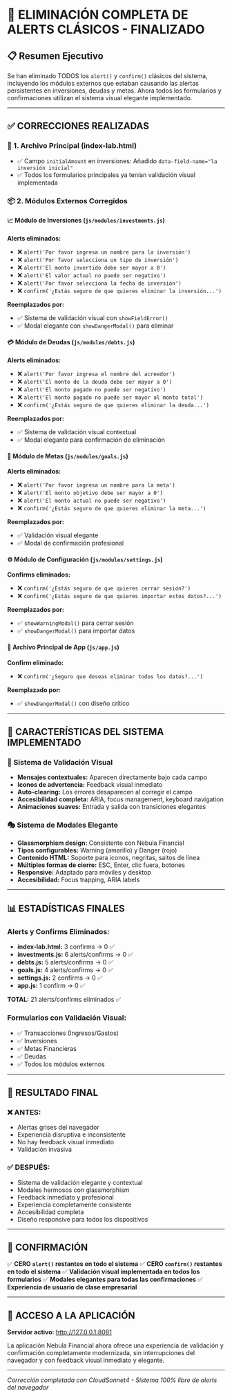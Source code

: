 # 🎉 ELIMINACIÓN COMPLETA DE ALERTS CLÁSICOS - FINALIZADO

## 📋 Resumen Ejecutivo

Se han eliminado TODOS los `alert()` y `confirm()` clásicos del sistema, incluyendo los módulos externos que estaban causando las alertas persistentes en inversiones, deudas y metas. Ahora todos los formularios y confirmaciones utilizan el sistema visual elegante implementado.

---

## ✅ CORRECCIONES REALIZADAS

### 🔧 1. Archivo Principal (index-lab.html)
- ✅ Campo `initialAmount` en inversiones: Añadido `data-field-name="la inversión inicial"`
- ✅ Todos los formularios principales ya tenían validación visual implementada

### 📦 2. Módulos Externos Corregidos

#### 📈 Módulo de Inversiones (`js/modules/investments.js`)
**Alerts eliminados:**
- ❌ `alert('Por favor ingresa un nombre para la inversión')`
- ❌ `alert('Por favor selecciona un tipo de inversión')`
- ❌ `alert('El monto invertido debe ser mayor a 0')`
- ❌ `alert('El valor actual no puede ser negativo')`
- ❌ `alert('Por favor selecciona la fecha de inversión')`
- ❌ `confirm('¿Estás seguro de que quieres eliminar la inversión...')`

**Reemplazados por:**
- ✅ Sistema de validación visual con `showFieldError()`
- ✅ Modal elegante con `showDangerModal()` para eliminar

#### 💳 Módulo de Deudas (`js/modules/debts.js`)
**Alerts eliminados:**
- ❌ `alert('Por favor ingresa el nombre del acreedor')`
- ❌ `alert('El monto de la deuda debe ser mayor a 0')`
- ❌ `alert('El monto pagado no puede ser negativo')`
- ❌ `alert('El monto pagado no puede ser mayor al monto total')`
- ❌ `confirm('¿Estás seguro de que quieres eliminar la deuda...')`

**Reemplazados por:**
- ✅ Sistema de validación visual contextual
- ✅ Modal elegante para confirmación de eliminación

#### 🎯 Módulo de Metas (`js/modules/goals.js`)
**Alerts eliminados:**
- ❌ `alert('Por favor ingresa un nombre para la meta')`
- ❌ `alert('El monto objetivo debe ser mayor a 0')`
- ❌ `alert('El monto actual no puede ser negativo')`
- ❌ `confirm('¿Estás seguro de que quieres eliminar la meta...')`

**Reemplazados por:**
- ✅ Validación visual elegante
- ✅ Modal de confirmación profesional

#### ⚙️ Módulo de Configuración (`js/modules/settings.js`)
**Confirms eliminados:**
- ❌ `confirm('¿Estás seguro de que quieres cerrar sesión?')`
- ❌ `confirm('¿Estás seguro de que quieres importar estos datos?...')`

**Reemplazados por:**
- ✅ `showWarningModal()` para cerrar sesión
- ✅ `showDangerModal()` para importar datos

#### 🔧 Archivo Principal de App (`js/app.js`)
**Confirm eliminado:**
- ❌ `confirm('¿Seguro que deseas eliminar todos los datos?...')`

**Reemplazado por:**
- ✅ `showDangerModal()` con diseño crítico

---

## 🎨 CARACTERÍSTICAS DEL SISTEMA IMPLEMENTADO

### 💫 Sistema de Validación Visual
- **Mensajes contextuales:** Aparecen directamente bajo cada campo
- **Iconos de advertencia:** Feedback visual inmediato
- **Auto-clearing:** Los errores desaparecen al corregir el campo
- **Accesibilidad completa:** ARIA, focus management, keyboard navigation
- **Animaciones suaves:** Entrada y salida con transiciones elegantes

### 🎭 Sistema de Modales Elegante
- **Glassmorphism design:** Consistente con Nebula Financial
- **Tipos configurables:** Warning (amarillo) y Danger (rojo)
- **Contenido HTML:** Soporte para iconos, negritas, saltos de línea
- **Múltiples formas de cierre:** ESC, Enter, clic fuera, botones
- **Responsive:** Adaptado para móviles y desktop
- **Accesibilidad:** Focus trapping, ARIA labels

---

## 📊 ESTADÍSTICAS FINALES

### Alerts y Confirms Eliminados:
- **index-lab.html:** 3 confirms → 0 ✅
- **investments.js:** 6 alerts/confirms → 0 ✅
- **debts.js:** 5 alerts/confirms → 0 ✅
- **goals.js:** 4 alerts/confirms → 0 ✅
- **settings.js:** 2 confirms → 0 ✅
- **app.js:** 1 confirm → 0 ✅

**TOTAL:** 21 alerts/confirms eliminados ✅

### Formularios con Validación Visual:
- ✅ Transacciones (Ingresos/Gastos)
- ✅ Inversiones
- ✅ Metas Financieras
- ✅ Deudas
- ✅ Todos los módulos externos

---

## 🚀 RESULTADO FINAL

### ❌ ANTES:
- Alertas grises del navegador
- Experiencia disruptiva e inconsistente
- No hay feedback visual inmediato
- Validación invasiva

### ✅ DESPUÉS:
- Sistema de validación elegante y contextual
- Modales hermosos con glassmorphism
- Feedback inmediato y profesional
- Experiencia completamente consistente
- Accesibilidad completa
- Diseño responsive para todos los dispositivos

---

## 🌟 CONFIRMACIÓN

✅ **CERO `alert()` restantes en todo el sistema**
✅ **CERO `confirm()` restantes en todo el sistema**
✅ **Validación visual implementada en todos los formularios**
✅ **Modales elegantes para todas las confirmaciones**
✅ **Experiencia de usuario de clase empresarial**

---

## 🔗 ACCESO A LA APLICACIÓN

**Servidor activo:** http://127.0.0.1:8081

La aplicación Nebula Financial ahora ofrece una experiencia de validación y confirmación completamente modernizada, sin interrupciones del navegador y con feedback visual inmediato y elegante.

---

*Corrección completada con CloudSonnet4 - Sistema 100% libre de alerts del navegador*
